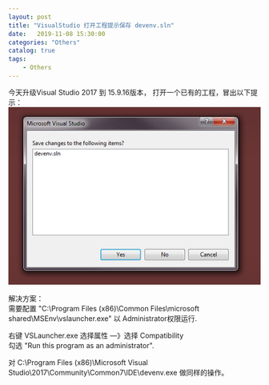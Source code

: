 ```yaml
---                
layout: post                
title: "VisualStudio 打开工程提示保存 devenv.sln" 
date:   2019-11-08 15:30:00                 
categories: "Others"                
catalog: true                
tags:                 
    - Others                
---      
```


今天升级Visual Studio 2017 到 15.9.16版本， 打开一个已有的工程，冒出以下提示：  
![img](https://github.com/kerwenzhang/kerwenzhang.github.io/blob/master/_posts/image/vs.png?raw=true)  

解决方案：  
需要配置 "C:\Program Files (x86)\Common Files\microsoft shared\MSEnv\vslauncher.exe" 以 Administrator权限运行.

右键 VSLauncher.exe
选择属性 —》选择 Compatibility  
勾选 "Run this program as an administrator".  

对 C:\Program Files (x86)\Microsoft Visual Studio\2017\Community\Common7\IDE\devenv.exe 做同样的操作。
